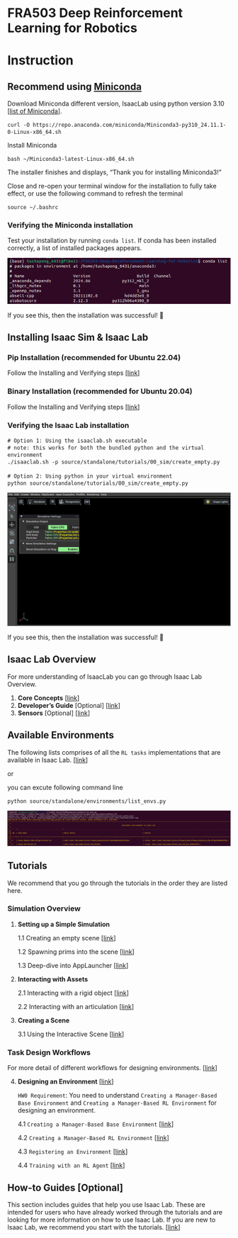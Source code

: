 # FRA503 Deep Reinforcement Learning for Robotics

# Instruction

## Recommend using [Miniconda](https://docs.anaconda.com/miniconda/install/#quick-command-line-install)

Download Miniconda different version, IsaacLab using python version 3.10 [[list of Miniconda](https://repo.anaconda.com/miniconda)].

```
curl -O https://repo.anaconda.com/miniconda/Miniconda3-py310_24.11.1-0-Linux-x86_64.sh
```

Install Miniconda

```
bash ~/Miniconda3-latest-Linux-x86_64.sh
```

The installer finishes and displays, “Thank you for installing Miniconda3!”

Close and re-open your terminal window for the installation to fully take effect, or use the following command to refresh the terminal

```
source ~/.bashrc
```

### Verifying the Miniconda installation

Test your installation by running `conda list`. If conda has been installed correctly, a list of installed packages appears.

![alt text](image-1.png)

If you see this, then the installation was successful! 🎉

## Installing Isaac Sim & Isaac Lab

### Pip Installation (recommended for Ubuntu 22.04)

Follow the Installing and Verifying steps [[link](https://isaac-sim.github.io/IsaacLab/main/source/setup/installation/pip_installation.html)]

### Binary Installation (recommended for Ubuntu 20.04)

Follow the Installing and Verifying steps [[link](https://isaac-sim.github.io/IsaacLab/main/source/setup/installation/binaries_installation.html)]

### Verifying the Isaac Lab installation

```
# Option 1: Using the isaaclab.sh executable
# note: this works for both the bundled python and the virtual environment
./isaaclab.sh -p source/standalone/tutorials/00_sim/create_empty.py

# Option 2: Using python in your virtual environment
python source/standalone/tutorials/00_sim/create_empty.py
```

![alt text](image.png)

If you see this, then the installation was successful! 🎉


## Isaac Lab Overview 

For more understanding of IsaacLab you can go through Isaac Lab Overview.

1. **Core Concepts** [[link](https://isaac-sim.github.io/IsaacLab/main/source/overview/core-concepts/index.html)]
2. **Developer’s Guide** [Optional] [[link](https://isaac-sim.github.io/IsaacLab/main/source/overview/developer-guide/index.html)] 
3. **Sensors** [Optional] [[link](https://isaac-sim.github.io/IsaacLab/main/source/overview/sensors/index.html)]

## Available Environments

The following lists comprises of all the `RL tasks` implementations that are available in Isaac Lab. [[link](https://isaac-sim.github.io/IsaacLab/main/source/overview/environments.html)]

or

you can excute following command line

```
python source/standalone/environments/list_envs.py
```

![alt text](image-2.png)

## Tutorials

We recommend that you go through the tutorials in the order they are listed here.

### Simulation Overview 

1. **Setting up a Simple Simulation** 

    1.1 Creating an empty scene [[link](https://isaac-sim.github.io/IsaacLab/main/source/tutorials/00_sim/create_empty.html)] 

    1.2 Spawning prims into the scene [[link](https://isaac-sim.github.io/IsaacLab/main/source/tutorials/00_sim/spawn_prims.html)]

    1.3 Deep-dive into AppLauncher [[link](https://isaac-sim.github.io/IsaacLab/main/source/tutorials/00_sim/launch_app.html)] 

2. **Interacting with Assets** 

    2.1 Interacting with a rigid object [[link](https://isaac-sim.github.io/IsaacLab/main/source/tutorials/01_assets/run_rigid_object.html)]

    2.2 Interacting with an articulation [[link](https://isaac-sim.github.io/IsaacLab/main/source/tutorials/01_assets/run_articulation.html)]

3. **Creating a Scene**

    3.1 Using the Interactive Scene [[link](https://isaac-sim.github.io/IsaacLab/main/source/tutorials/02_scene/create_scene.html)]

### Task Design Workflows

For more detail of different workflows for designing environments. [[link](https://isaac-sim.github.io/IsaacLab/main/source/overview/core-concepts/task_workflows.html)]

4. **Designing an Environment** [[link](https://isaac-sim.github.io/IsaacLab/main/source/tutorials/index.html#designing-an-environment)]

    `HW0 Requirement`: You need to understand `Creating a Manager-Based Base Environment` and `Creating a Manager-Based RL Environment` for designing an environment.

    4.1 `Creating a Manager-Based Base Environment` [[link](https://isaac-sim.github.io/IsaacLab/main/source/tutorials/03_envs/create_manager_base_env.html)]

    4.2 `Creating a Manager-Based RL Environment` [[link](https://isaac-sim.github.io/IsaacLab/main/source/tutorials/03_envs/create_manager_rl_env.html)]

    4.3 `Registering an Environment` [[link](https://isaac-sim.github.io/IsaacLab/main/source/tutorials/03_envs/register_rl_env_gym.html#registering-an-environment)]

    4.4 `Training with an RL Agent` [[link](https://isaac-sim.github.io/IsaacLab/main/source/tutorials/03_envs/run_rl_training.html#training-with-an-rl-agent)]

## How-to Guides [Optional]

This section includes guides that help you use Isaac Lab. 
These are intended for users who have already worked through the tutorials and are looking for more information on how to use Isaac Lab. 
If you are new to Isaac Lab, we recommend you start with the tutorials. [[link](https://isaac-sim.github.io/IsaacLab/main/source/how-to/index.html#how-to-guides)]
